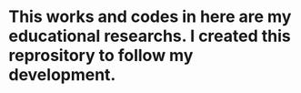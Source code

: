 # This works and codes in here are my educational researchs. I created this reprository to follow my development. 
